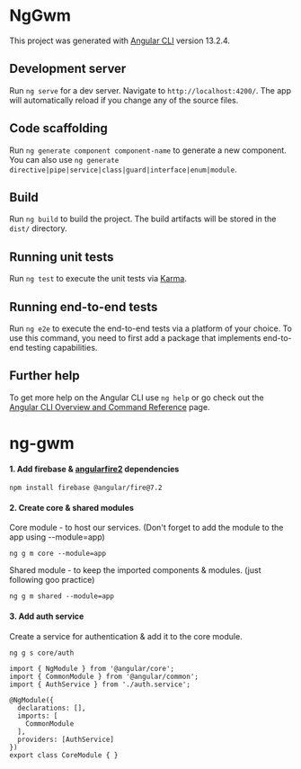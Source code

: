 # NgGwm

This project was generated with [Angular CLI](https://github.com/angular/angular-cli) version 13.2.4.

## Development server

Run `ng serve` for a dev server. Navigate to `http://localhost:4200/`. The app will automatically reload if you change any of the source files.

## Code scaffolding

Run `ng generate component component-name` to generate a new component. You can also use `ng generate directive|pipe|service|class|guard|interface|enum|module`.

## Build

Run `ng build` to build the project. The build artifacts will be stored in the `dist/` directory.

## Running unit tests

Run `ng test` to execute the unit tests via [Karma](https://karma-runner.github.io).

## Running end-to-end tests

Run `ng e2e` to execute the end-to-end tests via a platform of your choice. To use this command, you need to first add a package that implements end-to-end testing capabilities.

## Further help

To get more help on the Angular CLI use `ng help` or go check out the [Angular CLI Overview and Command Reference](https://angular.io/cli) page.

# ng-gwm

#### 1. Add firebase & [angularfire2](https://github.com/angular/angularfire) dependencies
```
npm install firebase @angular/fire@7.2
```

#### 2. Create core & shared modules

Core module - to host our services. (Don't forget to add the module to the app using --module=app)
```
ng g m core --module=app
```
Shared module - to keep the imported components & modules. (just following goo practice)
```
ng g m shared --module=app
```

#### 3. Add auth service
Create a service for authentication & add it to the core module.
```
ng g s core/auth
```

```
import { NgModule } from '@angular/core';
import { CommonModule } from '@angular/common';
import { AuthService } from './auth.service';

@NgModule({
  declarations: [],
  imports: [
    CommonModule
  ],
  providers: [AuthService]
})
export class CoreModule { }
```